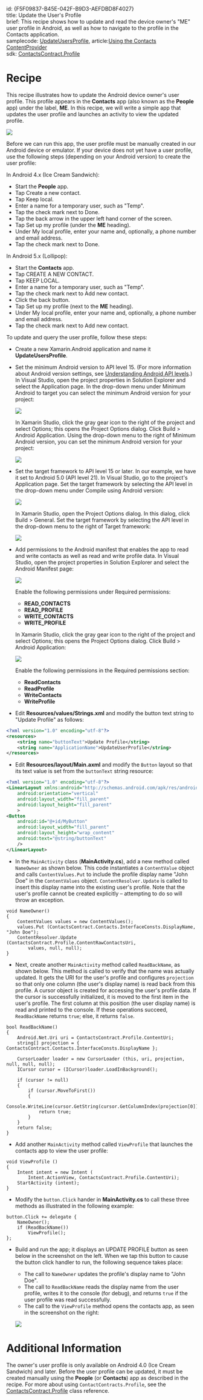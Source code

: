 id: {F5F09837-B45E-042F-B9D3-AEFDBD8F4027}  
title: Update the User's Profile  
brief: This recipe shows how to update and read the device owner's "ME" user profile in Android, as well as how to navigate to the profile in the Contacts application.  
samplecode: [UpdateUsersProfile](/samples/monodroid/UpdateUsersProfile),
article:[Using the Contacts ContentProvider](/guides/android/platform_features/intro_to_content_providers/part_2_-_using_the_contacts_contentprovier/)  
sdk: [ContactsContract.Profile](http://developer.android.com/reference/android/provider/ContactsContract.Profile.html)  

<a name="Recipe" class="injected"></a>

# Recipe

This recipe illustrates how to update the Android device owner's user 
profile. This profile appears in the **Contacts** app (also known as 
the **People** app) under the label, **ME**. In this recipe, we will 
write a simple app that updates the user profile and launches an 
activity to view the updated profile. 

![](Images/example-screen.png)

Before we can run this app, the user profile must be manually created 
in our Android device or emulator. If your device does not yet have a 
user profile, use the following steps (depending on your Android 
version) to create the user profile: 

In Android 4.x (Ice Cream Sandwich): 

- Start the **People** app. 
- Tap <span class="uiitem">Create a new contact</span>.
- Tap <span class="uiitem">Keep local</span>.
- Enter a name for a temporary user, such as "Temp".
- Tap the check mark next to <span class="uiitem">Done</span>. 
- Tap the back arrow in the upper left hand corner of the screen.
- Tap <span class="uiitem">Set up my profile</span> (under the
  **ME** heading).
- Under <span class="uiitem">My local profile</span>, enter your 
  name and, optionally, a phone 
  number and email address.
- Tap the check mark next to <span class="uiitem">Done</span>.

In Android 5.x (Lollipop):

- Start the **Contacts** app. 
- Tap <span class="uiitem">CREATE A NEW CONTACT</span>.
- Tap <span class="uiitem">KEEP LOCAL</span>.
- Enter a name for a temporary user, such as "Temp".
- Tap the check mark next to <span class="uiitem">Add new contact</span>. 
- Click the back button.
- Tap <span class="uiitem">Set up my profile</span> (next to the
  **ME** heading).
- Under <span class="uiitem">My local profile</span>, enter your 
  name and, optionally, a phone 
  number and email address.
- Tap the check mark next to <span class="uiitem">Add new contact</span>.


To update and query the user profile, follow these steps:

-   Create a new Xamarin.Android application and name it 
    **UpdateUsersProfile**. 

-   Set the minimum Android version to API level 15. 
    (For more information about Android version settings, see
    [Understanding Android API levels](/guides/android/application_fundamentals/understanding_android_api_levels/).)
    In Visual Studio, open the project properties in
    <span class="uiitem">Solution Explorer</span> and select the <span 
    class="uiitem">Application</span> page. In the drop-down menu under 
    <span class="uiitem">Minimum Android to target</span> you can 
    select the minimum Android version for your project: 

    ![](Images/vs-minimum.png)

    In Xamarin Studio, click the gray gear icon to the right of the 
    project and select <span class="uiitem">Options</span>; this opens 
    the <span class="uiitem">Project Options</span> dialog. Click <span 
    class="uiitem">Build > Android Application</span>. Using the 
    drop-down menu to the right of <span class="uiitem">Minimum Android 
    version</span>, you can set the minimum Android version for your
    project:

    ![](Images/xs-minimum.png)


-   Set the target framework to API level 15 or 
    later. In our example, we have it set to Android 5.0 (API level 
    21). In Visual Studio, go to the project's <span 
    class="uiitem">Application</span> page. Set the target framework by 
    selecting the API level in the drop-down menu under <span 
    class="uiitem">Compile using Android version</span>:

    ![](Images/vs-target.png)

    In Xamarin Studio, open the <span class="uiitem">Project 
    Options</span> dialog. In this dialog, click <span 
    class="uiitem">Build > General</span>. Set the target framework by 
    selecting the API level in the drop-down menu to the right of <span 
    class="uiitem">Target framework</span>:

    ![](Images/xs-target.png)


-   Add permissions to the Android manifest that enables the app to 
    read and write contacts as well as read and write profile data. 
    In Visual Studio, open the project properties in <span 
    class="uiitem">Solution Explorer</span> and select the <span 
    class="uiitem">Android Manifest</span> page: 

    ![](Images/vs-manifest.png)

    Enable the following permissions under <span 
    class="uiitem">Required permissions</span>: 

    -  **READ_CONTACTS**
    -  **READ_PROFILE**
    -  **WRITE_CONTACTS**
    -  **WRITE_PROFILE**

    In Xamarin Studio, click the gray gear icon to the right of the 
    project and select <span class="uiitem">Options</span>; this opens 
    the <span class="uiitem">Project Options</span> dialog. Click <span 
    class="uiitem">Build > Android Application</span>: 

    ![](Images/xs-manifest.png)

    Enable the following permissions in the <span 
    class="uiitem">Required permissions</span> section: 

    -  **ReadContacts**
    -  **ReadProfile**
    -  **WriteContacts**
    -  **WriteProfile**


-   Edit **Resources/values/Strings.xml** and modify the button text
    string to "Update Profile" as follows:

```xml
<?xml version="1.0" encoding="utf-8"?>
<resources>
    <string name="buttonText">Update Profile</string>
    <string name="ApplicationName">UpdateUserProfile</string>
</resources>
```

-   Edit **Resources/layout/Main.axml** and modify the `Button` layout 
    so that its text value is set from the `buttonText` string resource:

```xml
<?xml version="1.0" encoding="utf-8"?>
<LinearLayout xmlns:android="http://schemas.android.com/apk/res/android"
    android:orientation="vertical"
    android:layout_width="fill_parent"
    android:layout_height="fill_parent"
    >
<Button
    android:id="@+id/MyButton"
    android:layout_width="fill_parent"
    android:layout_height="wrap_content"
    android:text="@string/buttonText"
    />
</LinearLayout>
```

-   In the `MainActivity` class (**MainActivity.cs**), add a new method 
    called `NameOwner` as shown below. This code instantiates 
    a `ContentValue` object and calls `ContentValues.Put` to include 
    the profile display name "John Doe" in the `ContentValues` object. 
    `ContentResolver.Update` is called to insert this display name into 
    the existing user's profile. Note that the user's profile cannot be 
    created explicitly &ndash; attempting to do so will throw an 
    exception. 

```
void NameOwner()
{
    ContentValues values = new ContentValues();
    values.Put (ContactsContract.Contacts.InterfaceConsts.DisplayName, "John Doe");
    ContentResolver.Update (ContactsContract.Profile.ContentRawContactsUri, 
        values, null, null);
}

```

-   Next, create another `MainActivity` method called `ReadBackName`, 
    as shown below. This method is called to verify that the name was 
    actually updated. It gets the URI for the user's profile and 
    configures `projection` so that only one column (the user's display 
    name) is read back from this profile. A cursor object is created 
    for accessing the user's profile data. If the cursor is 
    successfully initialized, it is moved to the first item in the 
    user's profile. The first column at this position (the user display 
    name) is read and printed to the console. If these operations 
    succeed, `ReadBackName` returns `true`; else, it returns `false`. 

```
bool ReadBackName()
{
    Android.Net.Uri uri = ContactsContract.Profile.ContentUri;
    string[] projection = { ContactsContract.Contacts.InterfaceConsts.DisplayName };

    CursorLoader loader = new CursorLoader (this, uri, projection, null, null, null);
    ICursor cursor = (ICursor)loader.LoadInBackground();

    if (cursor != null)
    {
        if (cursor.MoveToFirst())
        {
            Console.WriteLine(cursor.GetString(cursor.GetColumnIndex(projection[0])));
            return true;
        }
    }
    return false;
}
```

-   Add another `MainActivity` method called `ViewProfile` that 
    launches the contacts app to view the user profile: 

```
void ViewProfile ()
{
    Intent intent = new Intent (
        Intent.ActionView, ContactsContract.Profile.ContentUri);
    StartActivity (intent);
}

```

-   Modify the `button.Click` hander in **MainActivity.cs** to call these
    three methods as illustrated in the following example: 

```
button.Click += delegate {
    NameOwner();
    if (ReadBackName())
        ViewProfile();
};
```

-   Build and run the app; it displays an <span class="uiitem">UPDATE 
    PROFILE</span> button as seen below in the screenshot on the left. When 
    we tap this button to cause the button click handler to run, the 
    following sequence takes place: 
    -   The call to `NameOwner` updates the profile's display 
        name to "John Doe". 
    -   The call to `ReadBackName` reads the display name from
        the user profile, writes it to the console (for debug), and 
        returns `true` if the user profile was read successfully.
    -   The call to the `ViewProfile` method opens the contacts app, 
        as seen in the screenshot on the right:

    ![](Images/update-users-profile.png)

<a name="Additional_Information" class="injected"></a>

# Additional Information

The owner's user profile is only available on Android 4.0 (Ice Cream 
Sandwich) and later. Before the user profile can be updated, it must be 
created manually using the **People** (or **Contacts**) app as 
described in the recipe. For more about using
`ContactContracts.Profile`, see the 
[ContactsContract.Profile](http://developer.android.com/reference/android/provider/ContactsContract.Profile.html) 
class reference. 
